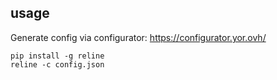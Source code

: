 ## usage

Generate config via configurator: https://configurator.yor.ovh/

```shell
pip install -g reline
reline -c config.json
```